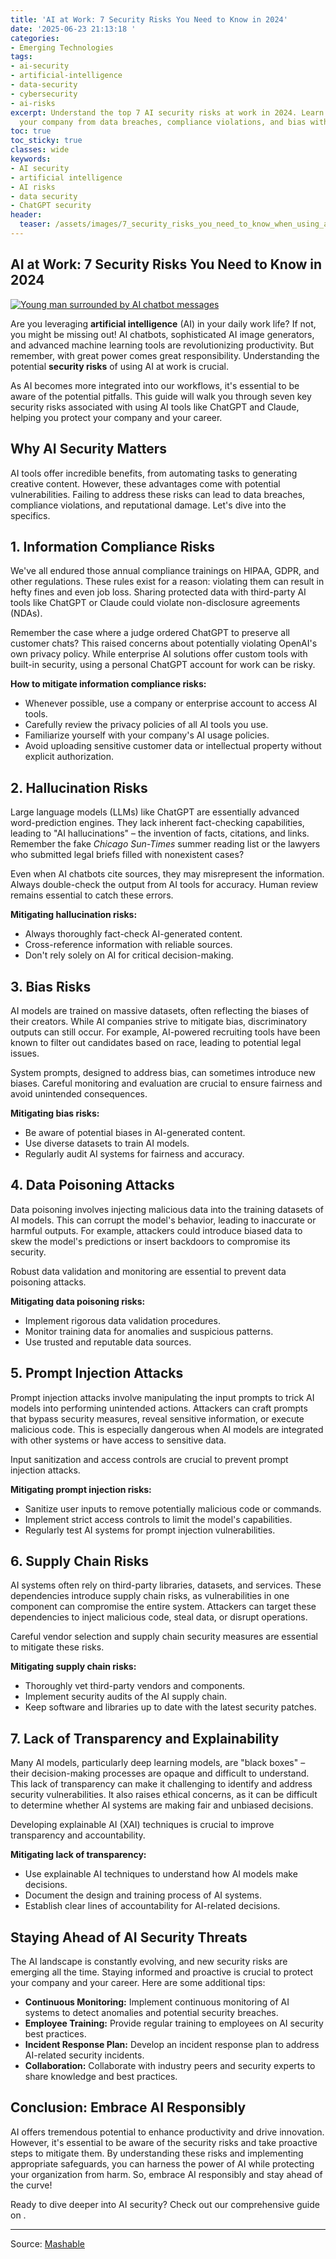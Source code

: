```yaml
---
title: 'AI at Work: 7 Security Risks You Need to Know in 2024'
date: '2025-06-23 21:13:18 '
categories:
- Emerging Technologies
tags:
- ai-security
- artificial-intelligence
- data-security
- cybersecurity
- ai-risks
excerpt: Understand the top 7 AI security risks at work in 2024. Learn how to protect
  your company from data breaches, compliance violations, and bias with AI tools.
toc: true
toc_sticky: true
classes: wide
keywords:
- AI security
- artificial intelligence
- AI risks
- data security
- ChatGPT security
header:
  teaser: /assets/images/7_security_risks_you_need_to_know_when_using_ai_fo_20250623211317.jpg
---
```


## AI at Work: 7 Security Risks You Need to Know in 2024

[![Young man surrounded by AI chatbot messages](https://helios-i.mashable.com/imagery/articles/01g7O53BfXP8oy5Pse6hSkE/hero-image.jpg)](https://helios-i.mashable.com/imagery/articles/01g7O53BfXP8oy5Pse6hSkE/hero-image.jpg)

Are you leveraging **artificial intelligence** (AI) in your daily work life? If not, you might be missing out! AI chatbots, sophisticated AI image generators, and advanced machine learning tools are revolutionizing productivity. But remember, with great power comes great responsibility. Understanding the potential **security risks** of using AI at work is crucial.

As AI becomes more integrated into our workflows, it's essential to be aware of the potential pitfalls. This guide will walk you through seven key security risks associated with using AI tools like ChatGPT and Claude, helping you protect your company and your career.

## Why AI Security Matters

AI tools offer incredible benefits, from automating tasks to generating creative content. However, these advantages come with potential vulnerabilities. Failing to address these risks can lead to data breaches, compliance violations, and reputational damage. Let's dive into the specifics.

## 1. Information Compliance Risks

We've all endured those annual compliance trainings on HIPAA, GDPR, and other regulations. These rules exist for a reason: violating them can result in hefty fines and even job loss. Sharing protected data with third-party AI tools like ChatGPT or Claude could violate non-disclosure agreements (NDAs).

Remember the case where a judge ordered ChatGPT to preserve all customer chats? This raised concerns about potentially violating OpenAI's own privacy policy. While enterprise AI solutions offer custom tools with built-in security, using a personal ChatGPT account for work can be risky.

**How to mitigate information compliance risks:**

*   Whenever possible, use a company or enterprise account to access AI tools.
*   Carefully review the privacy policies of all AI tools you use.
*   Familiarize yourself with your company's AI usage policies.
*   Avoid uploading sensitive customer data or intellectual property without explicit authorization.

## 2. Hallucination Risks

Large language models (LLMs) like ChatGPT are essentially advanced word-prediction engines. They lack inherent fact-checking capabilities, leading to "AI hallucinations" – the invention of facts, citations, and links. Remember the fake *Chicago Sun-Times* summer reading list or the lawyers who submitted legal briefs filled with nonexistent cases?

Even when AI chatbots cite sources, they may misrepresent the information. Always double-check the output from AI tools for accuracy. Human review remains essential to catch these errors.

**Mitigating hallucination risks:**

*   Always thoroughly fact-check AI-generated content.
*   Cross-reference information with reliable sources.
*   Don't rely solely on AI for critical decision-making.

## 3. Bias Risks

AI models are trained on massive datasets, often reflecting the biases of their creators. While AI companies strive to mitigate bias, discriminatory outputs can still occur. For example, AI-powered recruiting tools have been known to filter out candidates based on race, leading to potential legal issues.

System prompts, designed to address bias, can sometimes introduce new biases. Careful monitoring and evaluation are crucial to ensure fairness and avoid unintended consequences.

**Mitigating bias risks:**

*   Be aware of potential biases in AI-generated content.
*   Use diverse datasets to train AI models.
*   Regularly audit AI systems for fairness and accuracy.

## 4. Data Poisoning Attacks

Data poisoning involves injecting malicious data into the training datasets of AI models. This can corrupt the model's behavior, leading to inaccurate or harmful outputs. For example, attackers could introduce biased data to skew the model's predictions or insert backdoors to compromise its security.

Robust data validation and monitoring are essential to prevent data poisoning attacks.

**Mitigating data poisoning risks:**

*   Implement rigorous data validation procedures.
*   Monitor training data for anomalies and suspicious patterns.
*   Use trusted and reputable data sources.

## 5. Prompt Injection Attacks

Prompt injection attacks involve manipulating the input prompts to trick AI models into performing unintended actions. Attackers can craft prompts that bypass security measures, reveal sensitive information, or execute malicious code. This is especially dangerous when AI models are integrated with other systems or have access to sensitive data.

Input sanitization and access controls are crucial to prevent prompt injection attacks.

**Mitigating prompt injection risks:**

*   Sanitize user inputs to remove potentially malicious code or commands.
*   Implement strict access controls to limit the model's capabilities.
*   Regularly test AI systems for prompt injection vulnerabilities.

## 6. Supply Chain Risks

AI systems often rely on third-party libraries, datasets, and services. These dependencies introduce supply chain risks, as vulnerabilities in one component can compromise the entire system. Attackers can target these dependencies to inject malicious code, steal data, or disrupt operations.

Careful vendor selection and supply chain security measures are essential to mitigate these risks.

**Mitigating supply chain risks:**

*   Thoroughly vet third-party vendors and components.
*   Implement security audits of the AI supply chain.
*   Keep software and libraries up to date with the latest security patches.

## 7. Lack of Transparency and Explainability

Many AI models, particularly deep learning models, are "black boxes" – their decision-making processes are opaque and difficult to understand. This lack of transparency can make it challenging to identify and address security vulnerabilities. It also raises ethical concerns, as it can be difficult to determine whether AI systems are making fair and unbiased decisions.

Developing explainable AI (XAI) techniques is crucial to improve transparency and accountability.

**Mitigating lack of transparency:**

*   Use explainable AI techniques to understand how AI models make decisions.
*   Document the design and training process of AI systems.
*   Establish clear lines of accountability for AI-related decisions.

## Staying Ahead of AI Security Threats

The AI landscape is constantly evolving, and new security risks are emerging all the time. Staying informed and proactive is crucial to protect your company and your career. Here are some additional tips:

*   **Continuous Monitoring:** Implement continuous monitoring of AI systems to detect anomalies and potential security breaches.
*   **Employee Training:** Provide regular training to employees on AI security best practices.
*   **Incident Response Plan:** Develop an incident response plan to address AI-related security incidents.
*   **Collaboration:** Collaborate with industry peers and security experts to share knowledge and best practices.

## Conclusion: Embrace AI Responsibly

AI offers tremendous potential to enhance productivity and drive innovation. However, it's essential to be aware of the security risks and take proactive steps to mitigate them. By understanding these risks and implementing appropriate safeguards, you can harness the power of AI while protecting your organization from harm. So, embrace AI responsibly and stay ahead of the curve!

Ready to dive deeper into AI security? Check out our comprehensive guide on .

---

Source: [Mashable](https://mashable.com/article/security-risks-using-ai-at-work)